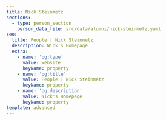 ```yaml
---
title: Nick Steinmetz
sections:
  - type: person_section
    person_data_file: src/data/alumni/nick-steinmetz.yaml
seo:
  title: People | Nick Steinmetz
  description: Nick's Homepage
  extra:
    - name: 'og:type'
      value: website
      keyName: property
    - name: 'og:title'
      value: People | Nick Steinmetz
      keyName: property
    - name: 'og:description'
      value: Nick's Homepage
      keyName: property
template: advanced
---
```

